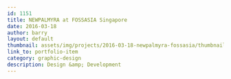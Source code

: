 ```yaml
---
id: 1151
title: NEWPALMYRA at FOSSASIA Singapore
date: 2016-03-18
author: barry
layout: default
thumbnail: assets/img/projects/2016-03-18-newpalmyra-fossasia/thumbnail.png
link_to: portfolio-item
category: graphic-design
description: Design &amp; Development
---
```

